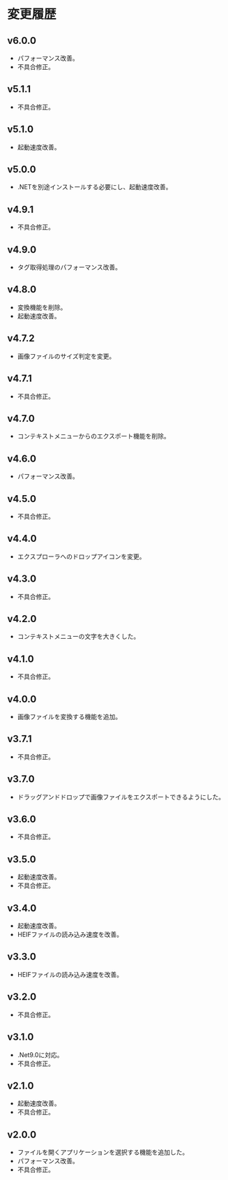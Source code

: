# 変更履歴

## v6.0.0
* パフォーマンス改善。
* 不具合修正。

## v5.1.1
* 不具合修正。

## v5.1.0
* 起動速度改善。

## v5.0.0
* .NETを別途インストールする必要にし、起動速度改善。

## v4.9.1
* 不具合修正。

## v4.9.0
* タグ取得処理のパフォーマンス改善。

## v4.8.0
* 変換機能を削除。
* 起動速度改善。

## v4.7.2
* 画像ファイルのサイズ判定を変更。

## v4.7.1
* 不具合修正。

## v4.7.0
* コンテキストメニューからのエクスポート機能を削除。

## v4.6.0
* パフォーマンス改善。

## v4.5.0
* 不具合修正。

## v4.4.0
* エクスプローラへのドロップアイコンを変更。

## v4.3.0
* 不具合修正。

## v4.2.0
* コンテキストメニューの文字を大きくした。

## v4.1.0
* 不具合修正。

## v4.0.0
* 画像ファイルを変換する機能を追加。

## v3.7.1
* 不具合修正。

## v3.7.0
* ドラッグアンドドロップで画像ファイルをエクスポートできるようにした。

## v3.6.0
* 不具合修正。

## v3.5.0
* 起動速度改善。
* 不具合修正。

## v3.4.0
* 起動速度改善。
* HEIFファイルの読み込み速度を改善。

## v3.3.0
* HEIFファイルの読み込み速度を改善。

## v3.2.0
* 不具合修正。

## v3.1.0
* .Net9.0に対応。
* 不具合修正。

## v2.1.0
* 起動速度改善。
* 不具合修正。

## v2.0.0
* ファイルを開くアプリケーションを選択する機能を追加した。
* パフォーマンス改善。
* 不具合修正。
